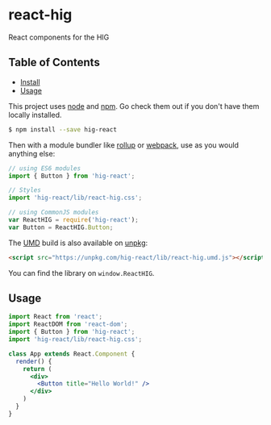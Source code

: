 # react-hig

React components for the HIG

## Table of Contents

-   [Install](#install)
-   [Usage](#usage)

This project uses [node](http://nodejs.org) and [npm](https://npmjs.com). Go check them out if you don't have them locally installed.

```sh
$ npm install --save hig-react
```

Then with a module bundler like [rollup](http://rollupjs.org/) or [webpack](https://webpack.js.org/), use as you would anything else:

```javascript
// using ES6 modules
import { Button } from 'hig-react';

// Styles
import 'hig-react/lib/react-hig.css';

// using CommonJS modules
var ReactHIG = require('hig-react');
var Button = ReactHIG.Button;
```

The [UMD](https://github.com/umdjs/umd) build is also available on [unpkg](https://unpkg.com):

```html
<script src="https://unpkg.com/hig-react/lib/react-hig.umd.js"></script>
```

You can find the library on `window.ReactHIG`.

## Usage

```jsx
import React from 'react';
import ReactDOM from 'react-dom';
import { Button } from 'hig-react';
import 'hig-react/lib/react-hig.css';

class App extends React.Component {
  render() {
    return (
      <div>
        <Button title="Hello World!" />
      </div>
    )
  }
}
```

